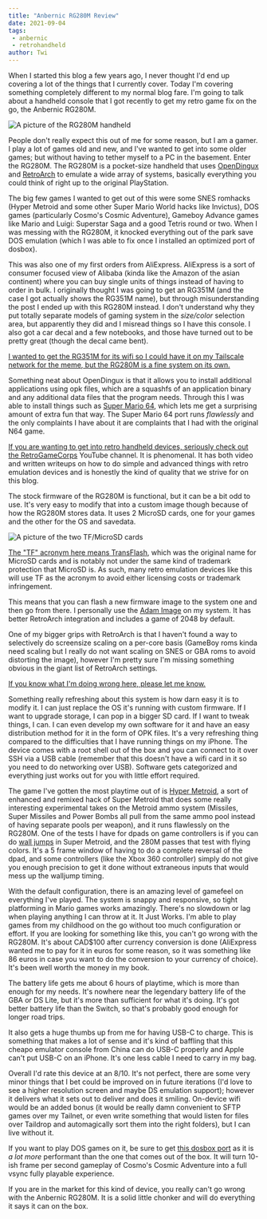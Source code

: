 ```yaml
---
title: "Anbernic RG280M Review"
date: 2021-09-04
tags:
 - anbernic
 - retrohandheld
author: Twi
---
```


When I started this blog a few years ago, I never thought I'd end up covering a
lot of the things that I currently cover. Today I'm covering something
completely different to my normal blog fare. I'm going to talk about a handheld
console that I got recently to get my retro game fix on the go, the Anbernic
RG280M.

![A picture of the RG280M handheld](https://cdn.christine.website/file/christine-static/blog/E-d4eCMXoAgZUEz.jpeg)

People don't really expect this out of me for some reason, but I am a gamer. I
play a lot of games old and new, and I've wanted to get into some older games;
but without having to tether myself to a PC in the basement. Enter the RG280M.
The RG280M is a pocket-size handheld that uses
[OpenDingux](https://opendingux.net) and [RetroArch](https://www.retroarch.com)
to emulate a wide array of systems, basically everything you could think of
right up to the original PlayStation.

The big few games I wanted to get out of this were some SNES romhacks (Hyper
Metroid and some other Super Mario World hacks like Invictus), DOS games
(particularly Cosmo's Cosmic Adventure), Gameboy Advance games like Mario and
Luigi: Superstar Saga and a good Tetris round or two. When I was messing with
the RG280M, it knocked everything out of the park save DOS emulation (which
I was able to fix once I installed an optimized port of dosbox).

This was also one of my first orders from AliExpress. AliExpress is a sort of
consumer focused view of Alibaba (kinda like the Amazon of the asian continent)
where you can buy single units of things instead of having to order in bulk. I
originally thought I was going to get an RG351M (and the case I got actually
shows the RG351M name), but through misunderstanding the post I ended up with
this RG280M instead. I don't understand why they put totally separate models of
gaming system in the _size/color_ selection area, but apparently they did and I
misread things so I have this console. I also got a car decal and a few
notebooks, and those have turned out to be pretty great (though the decal came
bent).

[I wanted to get the RG351M for its wifi so I could have it on my Tailscale
network for the meme, but the RG280M is a fine system on its
own.](conversation://Cadey/enby)

Something neat about OpenDingux is that it allows you to install additional
applications using opk files, which are a squashfs of an application binary and
any additional data files that the program needs. Through this I was able to
install things such as [Super Mario
64](https://retrogamecorps.com/2020/10/26/super-mario-64-port-for-rg350-devices/),
which lets me get a surprising amount of extra fun that way. The Super Mario 64
port runs _flawlessly_ and the only complaints I have about it are complaints
that I had with the original N64 game.

[If you are wanting to get into retro handheld devices, seriously check out the
<a href="https://youtube.com/c/RetroGameCorps">RetroGameCorps</a> YouTube
channel. It is phenomenal. It has both video and written writeups on how to do
simple and advanced things with retro emulation devices and is honestly the kind
of quality that we strive for on this blog.](conversation://Mara/happy)

The stock firmware of the RG280M is functional, but it can be a bit odd to use.
It's very easy to modify that into a custom image though because of how the
RG280M stores data. It uses 2 MicroSD cards, one for your games and the other for the
OS and savedata.

![A picture of the two TF/MicroSD
cards](https://cdn.christine.website/file/christine-static/blog/E-d4NpyWEAoEgz7.jpeg)

[The "TF" acronym here means <a
href="https://appuals.com/what-is-tf-transflash-card-and-how-is-it-different-from-micro-sd/">TransFlash</a>,
which was the original name for MicroSD cards and is notably not under the same
kind of trademark protection that MicroSD is. As such, many retro emulation
devices like this will use TF as the acronym to avoid either licensing costs or
trademark infringement.](conversation://Mara/hacker)

This means that you can flash a new firmware image to the system one and then go
from there. I personally use the [Adam
Image](https://github.com/eduardofilo/RG350_adam_image) on my system. It has
better RetroArch integration and includes a game of 2048 by default.

One of my bigger grips with RetroArch is that I haven't found a way to
selectively do screensize scaling on a per-core basis (GameBoy roms kinda need
scaling but I really do not want scaling on SNES or GBA roms to avoid distorting
the image), however I'm pretty sure I'm missing something obvious in the giant
list of RetroArch settings.

[If you know what I'm doing wrong here, please let me
know.](conversation://Cadey/coffee)

Something really refreshing about this system is how darn easy it is to modify
it. I can just replace the OS it's running with custom firmware. If I want to
upgrade storage, I can pop in a bigger SD card. If I want to tweak things, I
can. I can even develop my own software for it and have an easy distribution
method for it in the form of OPK files. It's a very refreshing thing compared to
the difficulties that I have running things on my iPhone. The device comes with
a root shell out of the box and you can connect to it over SSH via a USB cable
(remember that this doesn't have a wifi card in it so you need to do networking
over USB). Software gets categorized and everything just works out for you with
little effort required.

The game I've gotten the most playtime out of is [Hyper
Metroid](http://hyper.metroidconstruction.com), a sort of enhanced and remixed
hack of Super Metroid that does some really interesting experimental takes on
the Metroid ammo system (Missiles, Super Missiles and Power Bombs all pull from
the same ammo pool instead of having separate pools per weapon), and it runs
flawlessly on the RG280M. One of the tests I have for dpads on game controllers
is if you can do [wall jumps](https://youtu.be/FApDTSPN_dY) in Super Metroid,
and the 280M passes that test with flying colors. It's a 5 frame window of
having to do a complete reversal of the dpad, and some controllers (like the
Xbox 360 controller) simply do not give you enough precision to get it done
without extraneous inputs that would mess up the walljump timing.

With the default configuration, there is an amazing level of gamefeel on
everything I've played. The system is snappy and responsive, so tight
platforming in Mario games works amazingly. There's no slowdown or lag when
playing anything I can throw at it. It Just Works. I'm able to play games from
my childhood on the go without too much configuration or effort. If you are
looking for something like this, you can't go wrong with the RG280M. It's about
CAD$100 after currency conversion is done (AliExpress wanted me to pay for it in
euros for some reason, so it was something like 86 euros in case you want to do
the conversion to your currency of choice). It's been well worth the money in my
book.

The battery life gets me about 6 hours of playtime, which is more than enough
for my needs. It's nowhere near the legendary battery life of the GBA or DS
Lite, but it's more than sufficient for what it's doing. It's got better battery
life than the Switch, so that's probably good enough for longer road trips.

It also gets a huge thumbs up from me for having USB-C to charge. This is
something that makes a lot of sense and it's kind of baffling that this cheapo
emulator console from China can do USB-C properly and Apple can't put USB-C on
an iPhone. It's one less cable I need to carry in my bag.

Overall I'd rate this device at an 8/10. It's not perfect, there are some very
minor things that I bet could be improved on in future iterations (I'd love to
see a higher resolution screen and maybe DS emulation support); however it
delivers what it sets out to deliver and does it smiling. On-device wifi would
be an added bonus (it would be really damn convenient to SFTP games over my
Tailnet, or even write something that would listen for files over Taildrop and
automagically sort them into the right folders), but I can live without it.

If you want to play DOS games on it, be sure to get [this dosbox
port](https://retrogamecorps.com/2020/09/05/rg350-home-computer-guide/#MSDOS) as
it is _a lot more_ performant than the one that comes out of the box. It will
turn 10-ish frame per second gameplay of Cosmo's Cosmic Adventure into a full
vsync fully playable experience.

If you are in the market for this kind of device, you really can't go wrong with
the Anbernic RG280M. It is a solid little chonker and will do everything it says
it can on the box.
